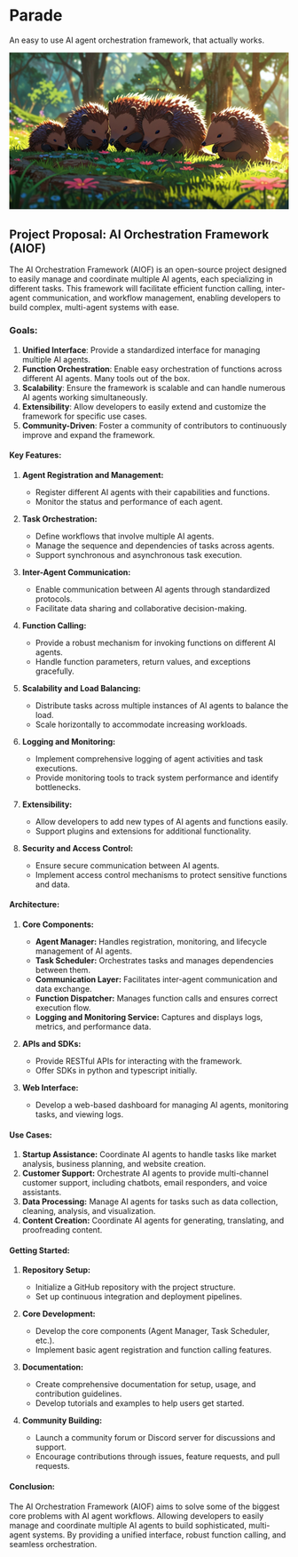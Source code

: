 # Parade 

An easy to use AI agent orchestration framework, that actually works.

![Project Logo](images/paradeai.jpg)

## Project Proposal: AI Orchestration Framework (AIOF)

The AI Orchestration Framework (AIOF) is an open-source project designed to easily manage and coordinate multiple AI agents, each specializing in different tasks. This framework will facilitate efficient function calling, inter-agent communication, and workflow management, enabling developers to build complex, multi-agent systems with ease.

### Goals:
1. **Unified Interface**: Provide a standardized interface for managing multiple AI agents.
2. **Function Orchestration**: Enable easy orchestration of functions across different AI agents. Many tools out of the box.
3. **Scalability**: Ensure the framework is scalable and can handle numerous AI agents working simultaneously.
4. **Extensibility**: Allow developers to easily extend and customize the framework for specific use cases.
5. **Community-Driven**: Foster a community of contributors to continuously improve and expand the framework.

#### **Key Features:**
1. **Agent Registration and Management:**
   - Register different AI agents with their capabilities and functions.
   - Monitor the status and performance of each agent.

2. **Task Orchestration:**
   - Define workflows that involve multiple AI agents.
   - Manage the sequence and dependencies of tasks across agents.
   - Support synchronous and asynchronous task execution.

3. **Inter-Agent Communication:**
   - Enable communication between AI agents through standardized protocols.
   - Facilitate data sharing and collaborative decision-making.

4. **Function Calling:**
   - Provide a robust mechanism for invoking functions on different AI agents.
   - Handle function parameters, return values, and exceptions gracefully.

5. **Scalability and Load Balancing:**
   - Distribute tasks across multiple instances of AI agents to balance the load.
   - Scale horizontally to accommodate increasing workloads.

6. **Logging and Monitoring:**
   - Implement comprehensive logging of agent activities and task executions.
   - Provide monitoring tools to track system performance and identify bottlenecks.

7. **Extensibility:**
   - Allow developers to add new types of AI agents and functions easily.
   - Support plugins and extensions for additional functionality.

8. **Security and Access Control:**
   - Ensure secure communication between AI agents.
   - Implement access control mechanisms to protect sensitive functions and data.

#### **Architecture:**
1. **Core Components:**
   - **Agent Manager:** Handles registration, monitoring, and lifecycle management of AI agents.
   - **Task Scheduler:** Orchestrates tasks and manages dependencies between them.
   - **Communication Layer:** Facilitates inter-agent communication and data exchange.
   - **Function Dispatcher:** Manages function calls and ensures correct execution flow.
   - **Logging and Monitoring Service:** Captures and displays logs, metrics, and performance data.

2. **APIs and SDKs:**
   - Provide RESTful APIs for interacting with the framework.
   - Offer SDKs in python and typescript initially.

3. **Web Interface:**
   - Develop a web-based dashboard for managing AI agents, monitoring tasks, and viewing logs.

#### **Use Cases:**
1. **Startup Assistance:** Coordinate AI agents to handle tasks like market analysis, business planning, and website creation.
2. **Customer Support:** Orchestrate AI agents to provide multi-channel customer support, including chatbots, email responders, and voice assistants.
3. **Data Processing:** Manage AI agents for tasks such as data collection, cleaning, analysis, and visualization.
4. **Content Creation:** Coordinate AI agents for generating, translating, and proofreading content.

#### **Getting Started:**
1. **Repository Setup:**
   - Initialize a GitHub repository with the project structure.
   - Set up continuous integration and deployment pipelines.

2. **Core Development:**
   - Develop the core components (Agent Manager, Task Scheduler, etc.).
   - Implement basic agent registration and function calling features.

3. **Documentation:**
   - Create comprehensive documentation for setup, usage, and contribution guidelines.
   - Develop tutorials and examples to help users get started.

4. **Community Building:**
   - Launch a community forum or Discord server for discussions and support.
   - Encourage contributions through issues, feature requests, and pull requests.

#### **Conclusion:**
The AI Orchestration Framework (AIOF) aims to solve some of the biggest core problems with AI agent workflows. Allowing developers to easily manage and coordinate multiple AI agents to build sophisticated, multi-agent systems. By providing a unified interface, robust function calling, and seamless orchestration.

